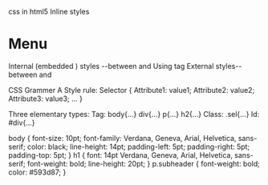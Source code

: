 css in html5
Inline styles
<h1 style= “color:white; background-color:blue”> Menu </h1>
Internal (embedded ) styles  --between <head> and </head>
Using tag <style type=“text/css” > … </style> 
External styles--between <head> and </head>
<link href=“*.css” rel=“stylesheet” type=“text/css”>
<style> @import “*.css”; </style>

 CSS Grammer
A Style rule:
Selector {
Attribute1: value1;
Attribute2: value2;
Attribute3: value3;
... 
}


 Three elementary types:
Tag:   body{…}     div{…}   p{…}   h2{…}
Class:  .sel{…}
Id: #div{…}

 body {
font-size: 10pt;
font-family: Verdana, Geneva, Arial, Helvetica, sans-serif;
color: black;
line-height: 14pt;
padding-left: 5pt;
padding-right: 5pt;
padding-top: 5pt;
}
h1 {
font: 14pt Verdana, Geneva, Arial, Helvetica, sans-serif;
font-weight: bold;
line-height: 20pt;
}
p.subheader {
font-weight: bold;
color: #593d87;
}
